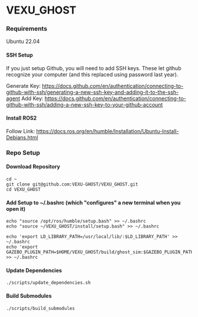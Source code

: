 # VEXU_GHOST

### Requirements
Ubuntu 22.04

#### SSH Setup 
If you just setup Github, you will need to add SSH keys. These let github recognize your computer (and this replaced using password last year).

Generate Key: https://docs.github.com/en/authentication/connecting-to-github-with-ssh/generating-a-new-ssh-key-and-adding-it-to-the-ssh-agent
Add Key: https://docs.github.com/en/authentication/connecting-to-github-with-ssh/adding-a-new-ssh-key-to-your-github-account

#### Install ROS2

Follow Link: https://docs.ros.org/en/humble/Installation/Ubuntu-Install-Debians.html

### Repo Setup
#### Download Repository
```
cd ~
git clone git@github.com:VEXU-GHOST/VEXU_GHOST.git
cd VEXU_GHOST
```
#### Add Setup to ~/.bashrc (which "configures" a new terminal when you open it)
```
echo "source /opt/ros/humble/setup.bash" >> ~/.bashrc
echo "source ~/VEXU_GHOST/install/setup.bash" >> ~/.bashrc

echo 'export LD_LIBRARY_PATH=/usr/local/lib/:$LD_LIBRARY_PATH' >> ~/.bashrc
echo 'export GAZEBO_PLUGIN_PATH=$HOME/VEXU_GHOST/build/ghost_sim:$GAZEBO_PLUGIN_PATH' >> ~/.bashrc
```

#### Update Dependencies
```
./scripts/update_dependencies.sh
```

#### Build Submodules
```
./scripts/build_submodules
```

